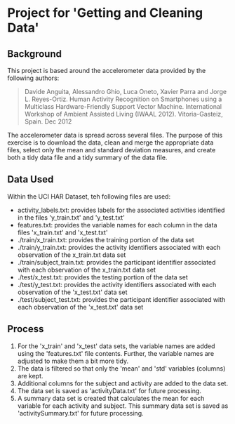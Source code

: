 # Project for 'Getting and Cleaning Data'

## Background
This project is based around the accelerometer data provided by the following authors:

>Davide Anguita, Alessandro Ghio, Luca Oneto, Xavier Parra and Jorge L. Reyes-Ortiz. Human Activity Recognition on Smartphones using a Multiclass Hardware-Friendly Support Vector Machine. International Workshop of Ambient Assisted Living (IWAAL 2012). Vitoria-Gasteiz, Spain. Dec 2012

The accelerometer data is spread across several files. The purpose of this exercise is to download the data, clean and merge the appropriate data files, select only the mean and standard deviation measures, and create both a tidy data file and a tidy summary of the data file.

## Data Used
Within the UCI HAR Dataset, teh following files are used:
- activity_labels.txt: provides labels for the associated activities identified in the files 'y_train.txt' and 'y_test.txt'
- features.txt: provides the variable names for each column in the data files 'x_train.txt' and 'x_test.txt'
- ./train/x_train.txt: provides the training portion of the data set
- ./train/y_train.txt: provides the activity identifiers associated with each observation of the x_train.txt data set
- ./train/subject_train.txt: provides the participant identifier associated with each observation of the x_train.txt data set
- ./test/x_test.txt: provides the testing portion of the data set
- ./test/y_test.txt: provides the activity identifiers associated with each observation of the 'x_test.txt' data set
- ./test/subject_test.txt: provides the participant identifier associated with each observation of the 'x_test.txt' data set

## Process
1. For the 'x_train' and 'x_test' data sets, the variable names are added using the 'features.txt' file contents. Further, the variable names are adjusted to make them a bit more tidy.
2. The data is filtered so that only the 'mean' and 'std' variables (columns) are kept.
3. Additional columns for the subject and activity are added to the data set.
4. The data set is saved as 'activityData.txt' for future processing.
5. A summary data set is created that calculates the mean for each variable for each activity and subject. This summary data set is saved as 'activitySummary.txt' for future processing.
